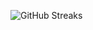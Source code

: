 ![GitHub Streaks](https://github-streaks-mqc9.onrender.com/streak/happilli/image?theme=midnight&cache_bust=1743754341&lang=ja)
